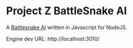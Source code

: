 # Project Z BattleSnake AI

A [Battlesnake AI](https://battlesnake.io) written in Javascript for NodeJS.

Engine dev URL: http://localhost:3010/

